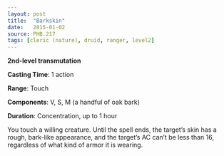 ```yaml
---
layout: post
title:  "Barkskin"
date:   2015-01-02
source: PHB.217
tags: [cleric (nature), druid, ranger, level2]
---
```


**2nd-level transmutation**

**Casting Time**: 1 action

**Range**: Touch

**Components**: V, S, M (a handful of oak bark)

**Duration**: Concentration, up to 1 hour

You touch a willing creature. Until the spell ends, the target’s skin has a rough, bark-like appearance, and the target’s AC can’t be less than 16, regardless of what kind of armor it is wearing.
